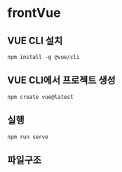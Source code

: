 frontVue
===
## VUE CLI 설치
```
npm install -g @vue/cli
```
## VUE CLI에서 프로젝트 생성
```
npm create vue@latest
```
## 실행
```
npm run serve
```
## 파일구조

